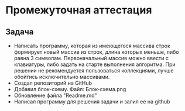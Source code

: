 # Промежуточная аттестация
## Задача
*  Написать программу, которая из имеющегося массива строк формирует новый массив из строк, длина которых меньше, либо равна 3 символам. Первоначальный массив можно ввести с клавиатуры, либо задать на старте выполнения алгоритма. При решении не рекомендуется пользоваться коллекциями, лучше обойтись исключительно массивами.
* Создал репозиторий на GitHub
* Добавил блок-схему. Файл: Блок-схема.png
* Обновление файла "Readme.md"
* Написал программу для решения задачи и залил ее на github
